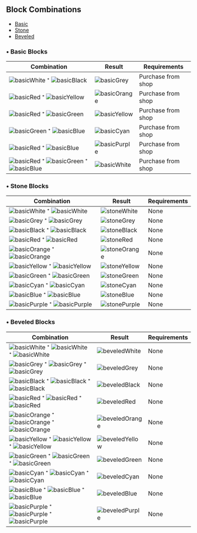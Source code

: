 ## Block Combinations
- [Basic](#bc-basic)
- [Stone](#bc-stone)
- [Beveled](#bc-beveled)


### <a id="bc-basic">• Basic Blocks</a>

| Combination     | Result     | Requirements
| -------         | ------     | -------
| ![basicWhite](https://github.com/capasha/EEUProtocol/blob/master/images/blocks/basicWhite.png) ⁺ ![basicBlack](https://github.com/capasha/EEUProtocol/blob/master/images/blocks/basicBlack.png) | ![basicGrey](https://github.com/capasha/EEUProtocol/blob/master/images/blocks/basicGrey.png) | Purchase from shop
| ![basicRed](https://github.com/capasha/EEUProtocol/blob/master/images/blocks/basicRed.png) ⁺ ![basicYellow](https://github.com/capasha/EEUProtocol/blob/master/images/blocks/basicYellow.png) | ![basicOrange](https://github.com/capasha/EEUProtocol/blob/master/images/blocks/basicOrange.png) | Purchase from shop
| ![basicRed](https://github.com/capasha/EEUProtocol/blob/master/images/blocks/basicRed.png) ⁺ ![basicGreen](https://github.com/capasha/EEUProtocol/blob/master/images/blocks/basicGreen.png) | ![basicYellow](https://github.com/capasha/EEUProtocol/blob/master/images/blocks/basicYellow.png) | Purchase from shop
| ![basicGreen](https://github.com/capasha/EEUProtocol/blob/master/images/blocks/basicGreen.png) ⁺ ![basicBlue](https://github.com/capasha/EEUProtocol/blob/master/images/blocks/basicBlue.png) | ![basicCyan](https://github.com/capasha/EEUProtocol/blob/master/images/blocks/basicCyan.png) | Purchase from shop
| ![basicRed](https://github.com/capasha/EEUProtocol/blob/master/images/blocks/basicRed.png) ⁺ ![basicBlue](https://github.com/capasha/EEUProtocol/blob/master/images/blocks/basicBlue.png) | ![basicPurple](https://github.com/capasha/EEUProtocol/blob/master/images/blocks/basicPurple.png) | Purchase from shop
| ![basicRed](https://github.com/capasha/EEUProtocol/blob/master/images/blocks/basicRed.png) ⁺ ![basicGreen](https://github.com/capasha/EEUProtocol/blob/master/images/blocks/basicGreen.png) ⁺ ![basicBlue](https://github.com/capasha/EEUProtocol/blob/master/images/blocks/basicBlue.png) | ![basicWhite](https://github.com/capasha/EEUProtocol/blob/master/images/blocks/basicWhite.png) | Purchase from shop



### <a id="bc-stone">• Stone Blocks</a>
| Combination     | Result     | Requirements
| -------         | ------     | -------
| ![basicWhite](https://github.com/capasha/EEUProtocol/blob/master/images/blocks/basicWhite.png) ⁺ ![basicWhite](https://github.com/capasha/EEUProtocol/blob/master/images/blocks/basicWhite.png) | ![stoneWhite](https://github.com/capasha/EEUProtocol/blob/master/images/blocks/stoneWhite.png) | None
| ![basicGrey](https://github.com/capasha/EEUProtocol/blob/master/images/blocks/basicGrey.png) ⁺ ![basicGrey](https://github.com/capasha/EEUProtocol/blob/master/images/blocks/basicGrey.png) | ![stoneGrey](https://github.com/capasha/EEUProtocol/blob/master/images/blocks/stoneGrey.png) | None
| ![basicBlack](https://github.com/capasha/EEUProtocol/blob/master/images/blocks/basicBlack.png) ⁺ ![basicBlack](https://github.com/capasha/EEUProtocol/blob/master/images/blocks/basicBlack.png) | ![stoneBlack](https://github.com/capasha/EEUProtocol/blob/master/images/blocks/stoneBlack.png) | None
| ![basicRed](https://github.com/capasha/EEUProtocol/blob/master/images/blocks/basicRed.png) ⁺ ![basicRed](https://github.com/capasha/EEUProtocol/blob/master/images/blocks/basicRed.png) | ![stoneRed](https://github.com/capasha/EEUProtocol/blob/master/images/blocks/stoneRed.png) | None
| ![basicOrange](https://github.com/capasha/EEUProtocol/blob/master/images/blocks/basicOrange.png) ⁺ ![basicOrange](https://github.com/capasha/EEUProtocol/blob/master/images/blocks/basicOrange.png) | ![stoneOrange](https://github.com/capasha/EEUProtocol/blob/master/images/blocks/stoneOrange.png) | None
| ![basicYellow](https://github.com/capasha/EEUProtocol/blob/master/images/blocks/basicYellow.png) ⁺ ![basicYellow](https://github.com/capasha/EEUProtocol/blob/master/images/blocks/basicYellow.png) | ![stoneYellow](https://github.com/capasha/EEUProtocol/blob/master/images/blocks/stoneYellow.png) | None
| ![basicGreen](https://github.com/capasha/EEUProtocol/blob/master/images/blocks/basicGreen.png) ⁺ ![basicGreen](https://github.com/capasha/EEUProtocol/blob/master/images/blocks/basicGreen.png) | ![stoneGreen](https://github.com/capasha/EEUProtocol/blob/master/images/blocks/stoneGreen.png) | None
| ![basicCyan](https://github.com/capasha/EEUProtocol/blob/master/images/blocks/basicCyan.png) ⁺ ![basicCyan](https://github.com/capasha/EEUProtocol/blob/master/images/blocks/basicCyan.png) | ![stoneCyan](https://github.com/capasha/EEUProtocol/blob/master/images/blocks/stoneCyan.png) | None
| ![basicBlue](https://github.com/capasha/EEUProtocol/blob/master/images/blocks/basicBlue.png) ⁺ ![basicBlue](https://github.com/capasha/EEUProtocol/blob/master/images/blocks/basicBlue.png) | ![stoneBlue](https://github.com/capasha/EEUProtocol/blob/master/images/blocks/stoneBlue.png) | None
| ![basicPurple](https://github.com/capasha/EEUProtocol/blob/master/images/blocks/basicPurple.png) ⁺ ![basicPurple](https://github.com/capasha/EEUProtocol/blob/master/images/blocks/basicPurple.png) | ![stonePurple](https://github.com/capasha/EEUProtocol/blob/master/images/blocks/stonePurple.png) | None

### <a id="bc-beveled">• Beveled Blocks</a>
| Combination     | Result     | Requirements
| -------         | ------     | -------
| ![basicWhite](https://github.com/capasha/EEUProtocol/blob/master/images/blocks/basicWhite.png) ⁺ ![basicWhite](https://github.com/capasha/EEUProtocol/blob/master/images/blocks/basicWhite.png) ⁺ ![basicWhite](https://github.com/capasha/EEUProtocol/blob/master/images/blocks/basicWhite.png) | ![beveledWhite](https://github.com/capasha/EEUProtocol/blob/master/images/blocks/beveledWhite.png) | None
| ![basicGrey](https://github.com/capasha/EEUProtocol/blob/master/images/blocks/basicGrey.png) ⁺ ![basicGrey](https://github.com/capasha/EEUProtocol/blob/master/images/blocks/basicGrey.png) ⁺ ![basicGrey](https://github.com/capasha/EEUProtocol/blob/master/images/blocks/basicGrey.png) | ![beveledGrey](https://github.com/capasha/EEUProtocol/blob/master/images/blocks/beveledGrey.png) | None
| ![basicBlack](https://github.com/capasha/EEUProtocol/blob/master/images/blocks/basicBlack.png) ⁺ ![basicBlack](https://github.com/capasha/EEUProtocol/blob/master/images/blocks/basicBlack.png) ⁺ ![basicBlack](https://github.com/capasha/EEUProtocol/blob/master/images/blocks/basicBlack.png) | ![beveledBlack](https://github.com/capasha/EEUProtocol/blob/master/images/blocks/beveledBlack.png) | None
| ![basicRed](https://github.com/capasha/EEUProtocol/blob/master/images/blocks/basicRed.png) ⁺ ![basicRed](https://github.com/capasha/EEUProtocol/blob/master/images/blocks/basicRed.png) ⁺ ![basicRed](https://github.com/capasha/EEUProtocol/blob/master/images/blocks/basicRed.png) | ![beveledRed](https://github.com/capasha/EEUProtocol/blob/master/images/blocks/beveledRed.png) | None
| ![basicOrange](https://github.com/capasha/EEUProtocol/blob/master/images/blocks/basicOrange.png) ⁺ ![basicOrange](https://github.com/capasha/EEUProtocol/blob/master/images/blocks/basicOrange.png) ⁺ ![basicOrange](https://github.com/capasha/EEUProtocol/blob/master/images/blocks/basicOrange.png) | ![beveledOrange](https://github.com/capasha/EEUProtocol/blob/master/images/blocks/beveledOrange.png) | None
| ![basicYellow](https://github.com/capasha/EEUProtocol/blob/master/images/blocks/basicYellow.png) ⁺ ![basicYellow](https://github.com/capasha/EEUProtocol/blob/master/images/blocks/basicYellow.png) ⁺ ![basicYellow](https://github.com/capasha/EEUProtocol/blob/master/images/blocks/basicYellow.png) | ![beveledYellow](https://github.com/capasha/EEUProtocol/blob/master/images/blocks/beveledYellow.png) | None
| ![basicGreen](https://github.com/capasha/EEUProtocol/blob/master/images/blocks/basicGreen.png) ⁺ ![basicGreen](https://github.com/capasha/EEUProtocol/blob/master/images/blocks/basicGreen.png) ⁺ ![basicGreen](https://github.com/capasha/EEUProtocol/blob/master/images/blocks/basicGreen.png) | ![beveledGreen](https://github.com/capasha/EEUProtocol/blob/master/images/blocks/beveledGreen.png) | None
| ![basicCyan](https://github.com/capasha/EEUProtocol/blob/master/images/blocks/basicCyan.png) ⁺ ![basicCyan](https://github.com/capasha/EEUProtocol/blob/master/images/blocks/basicCyan.png) ⁺ ![basicCyan](https://github.com/capasha/EEUProtocol/blob/master/images/blocks/basicCyan.png) | ![beveledCyan](https://github.com/capasha/EEUProtocol/blob/master/images/blocks/beveledCyan.png) | None
| ![basicBlue](https://github.com/capasha/EEUProtocol/blob/master/images/blocks/basicBlue.png) ⁺ ![basicBlue](https://github.com/capasha/EEUProtocol/blob/master/images/blocks/basicBlue.png) ⁺ ![basicBlue](https://github.com/capasha/EEUProtocol/blob/master/images/blocks/basicBlue.png) | ![beveledBlue](https://github.com/capasha/EEUProtocol/blob/master/images/blocks/beveledBlue.png) | None
| ![basicPurple](https://github.com/capasha/EEUProtocol/blob/master/images/blocks/basicPurple.png) ⁺ ![basicPurple](https://github.com/capasha/EEUProtocol/blob/master/images/blocks/basicPurple.png) ⁺ ![basicPurple](https://github.com/capasha/EEUProtocol/blob/master/images/blocks/basicPurple.png) | ![beveledPurple](https://github.com/capasha/EEUProtocol/blob/master/images/blocks/beveledPurple.png) | None
